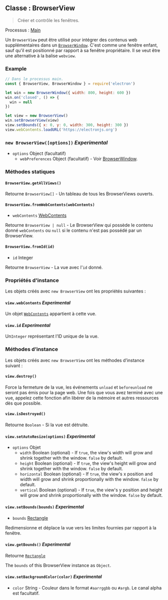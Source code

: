## Classe : BrowserView

> Créer et contrôle les fenêtres.

Processus : [Main](../glossary.md#main-process)

Un `BrowserView` peut être utilisé pour intégrer des contenus web supplémentaires dans un [`BrowserWindow`](browser-window.md). C'est comme une fenêtre enfant, sauf qu'il est positionné par rapport à sa fenêtre propriétaire. Il se veut être une alternative à la balise `webview`.

### Example

```javascript
// Dans le processus main.
const { BrowserView, BrowserWindow } = require('electron')

let win = new BrowserWindow({ width: 800, height: 600 })
win.on('closed', () => {
  win = null
})

let view = new BrowserView()
win.setBrowserView(view)
view.setBounds({ x: 0, y: 0, width: 300, height: 300 })
view.webContents.loadURL('https://electronjs.org')
```

### `new BrowserView([options])` *Experimental*

* `options` Object (facultatif) 
  * `webPreferences` Object (facultatif) - Voir [BrowserWindow](browser-window.md).

### Méthodes statiques

#### `BrowserView.getAllViews()`

Retourne `BrowserView[]` - Un tableau de tous les BrowserViews ouverts.

#### `BrowserView.fromWebContents(webContents)`

* `webContents` [WebContents](web-contents.md)

Retourne `BrowserView | null` - Le BrowserView qui possède le contenu donné `webContents` ou `null` si le contenu n'est pas possédé par un BrowserView.

#### `BrowserView.fromId(id)`

* `id` Integer

Retourne `BrowserView` - La vue avec l'`id` donné.

### Propriétés d'instance

Les objets créés avec `new BrowserView` ont les propriétés suivantes :

#### `view.webContents` *Experimental*

Un objet [`WebContents`](web-contents.md) appartient à cette vue.

#### `view.id` *Experimental*

Un`Integer` représentant l’ID unique de la vue.

### Méthodes d’instance

Les objets créés avec `new BrowserView` ont les méthodes d’instance suivant :

#### `view.destroy()`

Force la fermeture de la vue, les événements `unload` et `beforeunload` ne seront pas émis pour la page web. Une fois que vous avez terminé avec une vue, appelez cette fonction afin libérer de la mémoire et autres ressources dès que possible.

#### `view.isDestroyed()`

Retourne `Boolean` - Si la vue est détruite.

#### `view.setAutoResize(options)` *Experimental*

* `options` Objet 
  * `width` Boolean (optional) - If `true`, the view's width will grow and shrink together with the window. `false` by default.
  * `height` Boolean (optional) - If `true`, the view's height will grow and shrink together with the window. `false` by default.
  * `horizontal` Boolean (optional) - If `true`, the view's x position and width will grow and shrink proportionally with the window. `false` by default.
  * `vertical` Boolean (optional) - If `true`, the view's y position and height will grow and shrink proportionally with the window. `false` by default.

#### `view.setBounds(bounds)` *Experimental*

* `bounds` [Rectangle](structures/rectangle.md)

Redimensionne et déplace la vue vers les limites fournies par rapport à la fenêtre.

#### `view.getBounds()` *Experimental*

Retourne [`Rectangle`](structures/rectangle.md)

The `bounds` of this BrowserView instance as `Object`.

#### `view.setBackgroundColor(color)` *Experimental*

* `color` String - Couleur dans le format `#aarrggbb` ou `#argb`. Le canal alpha est facultatif.